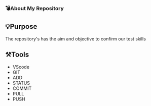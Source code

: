 ### 💣About My Repository

## 💡Purpose
The repository's has the aim and objective to confirm our test skills

## ⚒Tools
- VScode
- GIT
- ADD
- STATUS
- COMMIT
- PULL
- PUSH


